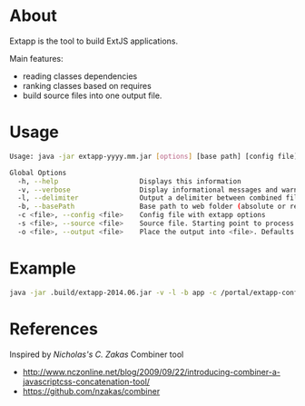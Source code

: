 About
======

Extapp is the tool to build ExtJS applications.

Main features: 
- reading classes dependencies
- ranking classes based on requires
- build source files into one output file.


Usage
======
```bash
Usage: java -jar extapp-yyyy.mm.jar [options] [base path] [config file] [source file] [output file]

Global Options
  -h, --help                    Displays this information
  -v, --verbose                 Display informational messages and warnings
  -l, --delimiter               Output a delimiter between combined files
  -b, --basePath                Base path to web folder (absolute or relative)
  -c <file>, --config <file>    Config file with extapp options
  -s <file>, --source <file>    Source file. Starting point to process dependencies.
  -o <file>, --output <file>    Place the output into <file>. Defaults to source file
```  


Example
======
```bash
java -jar .build/extapp-2014.06.jar -v -l -b app -c /portal/extapp-config.js -s /portal/app/app.js -o /portal/app/app-output.js
```


References
======
Inspired by _Nicholas's C. Zakas_ Combiner tool
- http://www.nczonline.net/blog/2009/09/22/introducing-combiner-a-javascriptcss-concatenation-tool/
- https://github.com/nzakas/combiner

